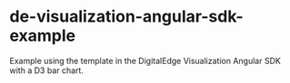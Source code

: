 # de-visualization-angular-sdk-example
Example using the template in the DigitalEdge Visualization Angular SDK with a D3 bar chart. 
